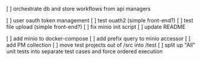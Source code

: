 [ ] orchestrate db and store workflows from api managers

[ ] user oauth token management
[ ] test ouath2 (simple front-end?)
[ ] test file upload (simple front-end?)
[ ] fix minio init script
[ ] update README

[ ] add minio to docker-compose
[ ] add prefix query to minio accessor
[ ] add PM collection
[ ] move test projects out of /src into /test
[ ] split up "All" unit tests into separate test cases and force ordered execution
